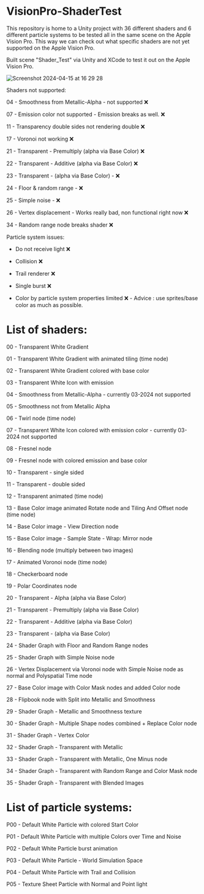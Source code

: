 # VisionPro-ShaderTest
This repository is home to a Unity project with 36 different shaders and 6 different particle systems to be tested all in the same scene on the Apple Vision Pro. This way we can check out what specific shaders are not yet supported on the Apple Vision Pro.

Built scene "Shader_Test" via Unity and XCode to test it out on the Apple Vision Pro.

![Screenshot 2024-04-15 at 16 29 28](https://github.com/360Fabriek/VisionPro-ShaderTest/assets/125959835/4a9de774-36f2-452d-8c21-603d67ca48af)


Shaders not supported:

04 - Smoothness from Metallic-Alpha - not supported :x:

07 - Emission color not supported - Emission breaks as well. :x:

11 - Transparency double sides not rendering double :x:

17 - Voronoi not working :x:

21 - Transparent -  Premultiply (alpha via Base Color) :x:

22 - Transparent - Additive (alpha via Base Color) :x:

23 - Transparent -  (alpha via Base Color) -  :x:

24 - Floor & random range - :x:

25 - Simple noise - :x:

26 - Vertex displacement - Works really bad, non functional right now :x:

34 - Random range node breaks shader :x:


Particle system issues:

- Do not receive light :x:

- Collision :x:

- Trail renderer :x:

- Single burst :x:

- Color by particle system properties limited :x: - Advice : use sprites/base color as much as possible.


# List of shaders:

00 - Transparent White Gradient

01 - Transparent White Gradient with animated tiling (time node)

02 - Transparent White Gradient colored with base color

03 - Transparent White Icon with emission

04 - Smoothness from Metallic-Alpha - currently 03-2024 not supported

05 - Smoothness not from Metallic Alpha

06 - Twirl node (time node)

07 - Transparent White Icon colored with emission color - currently 03-2024 not supported

08 - Fresnel node

09 - Fresnel node with colored emission and base color

10 - Transparent - single sided

11 - Transparent - double sided

12 - Transparent animated (time node)

13 - Base Color image animated Rotate node and Tiling And Offset node (time node)

14 - Base Color image - View Direction node

15 - Base Color image - Sample State - Wrap: Mirror node

16 - Blending node (multiply between two images)

17 - Animated Voronoi node (time node)

18 - Checkerboard node

19 - Polar Coordinates node

20 - Transparent - Alpha (alpha via Base Color)

21 - Transparent -  Premultiply (alpha via Base Color)

22 - Transparent - Additive (alpha via Base Color)

23 - Transparent -  (alpha via Base Color)

24 - Shader Graph with Floor and Random Range nodes

25 - Shader Graph with Simple Noise node

26 - Vertex Displacement via Voronoi node with Simple Noise node as normal and Polyspatial Time node

27 - Base Color image with Color Mask nodes and added Color node

28 - Flipbook node with Split into Metallic and Smoothness

29 - Shader Graph - Metallic and Smoothness texture

30 - Shader Graph - Multiple Shape nodes combined + Replace Color node

31 - Shader Graph - Vertex Color

32 - Shader Graph - Transparent with Metallic

33 - Shader Graph - Transparent with Metallic, One Minus node

34 - Shader Graph - Transparent with Random Range and Color Mask node

35 - Shader Graph - Transparent with Blended Images


# List of particle systems:

P00 - Default White Particle with colored Start Color

P01 - Default White Particle with multiple Colors over Time and Noise

P02 - Default White Particle burst animation

P03 - Default White Particle - World Simulation Space

P04 - Default White Particle with Trail and Collision

P05 - Texture Sheet Particle with Normal and Point light
